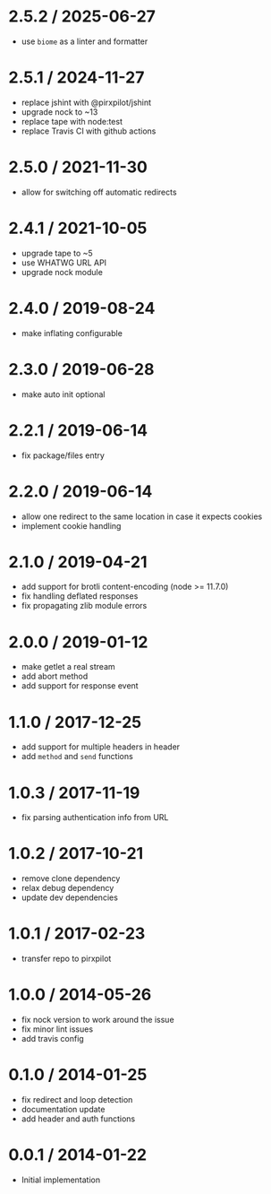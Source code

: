 
2.5.2 / 2025-06-27
==================

 * use `biome` as a linter and formatter

2.5.1 / 2024-11-27
==================

 * replace jshint with @pirxpilot/jshint
 * upgrade nock to ~13
 * replace tape with node:test
 * replace Travis CI with github actions

2.5.0 / 2021-11-30
==================

 * allow for switching off automatic redirects

2.4.1 / 2021-10-05
==================

 * upgrade tape to ~5
 * use WHATWG URL API
 * upgrade nock module

2.4.0 / 2019-08-24
==================

 * make inflating configurable

2.3.0 / 2019-06-28
==================

 * make auto init optional

2.2.1 / 2019-06-14
==================

 * fix package/files entry

2.2.0 / 2019-06-14
==================

 * allow one redirect to the same location in case it expects cookies
 * implement cookie handling

2.1.0 / 2019-04-21
==================

 * add support for brotli content-encoding (node >= 11.7.0)
 * fix handling deflated responses
 * fix propagating zlib module errors

2.0.0 / 2019-01-12
==================

 * make getlet a real stream
 * add abort method
 * add support for response event

1.1.0 / 2017-12-25
==================

 * add support for multiple headers in header
 * add `method` and `send` functions

1.0.3 / 2017-11-19
==================

 * fix parsing authentication info from URL

1.0.2 / 2017-10-21
==================

 * remove clone dependency
 * relax debug dependency
 * update dev dependencies

1.0.1 / 2017-02-23
==================

 * transfer repo to pirxpilot

1.0.0 / 2014-05-26
==================

 * fix nock version to work around the issue
 * fix minor lint issues
 * add travis config

0.1.0 / 2014-01-25
==================

 * fix redirect and loop detection
 * documentation update
 * add header and auth functions

0.0.1 / 2014-01-22
==================

 * Initial implementation
